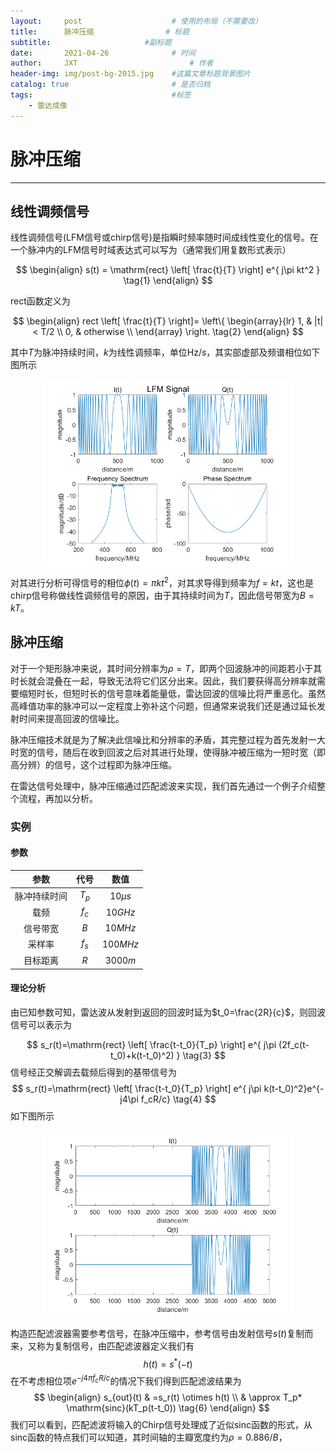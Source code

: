 ```yaml
---
layout:     post   				    # 使用的布局（不需要改）
title:      脉冲压缩 				# 标题 
subtitle:                     #副标题
date:       2021-04-26 				# 时间
author:     JXT 						# 作者
header-img: img/post-bg-2015.jpg 	#这篇文章标题背景图片
catalog: true 						# 是否归档
tags:								#标签
    - 雷达成像
---
```

# 脉冲压缩
***
## 线性调频信号
线性调频信号(LFM信号或chirp信号)是指瞬时频率随时间成线性变化的信号。在一个脉冲内的LFM信号时域表达式可以写为（通常我们用复数形式表示）  

$$  
\begin{align}
s(t) = \mathrm{rect} \left[ \frac{t}{T} \right] e^{ j\pi kt^2 }  
\tag{1}  
\end{align}  
$$  

$\mathrm{rect}$函数定义为  

$$  
\begin{align}
rect \left[ \frac{t}{T} \right]=
\left\{
             \begin{array}{lr}
             1, & |t| < T/2 \\
             0, & otherwise \\
             \end{array}
\right.
\tag{2}
\end{align}  
$$  


其中$T$为脉冲持续时间，$k$为线性调频率，单位$\mathrm{Hz}/s$，其实部虚部及频谱相位如下图所示
<div  align="center">    
<img src="https://raw.githubusercontent.com/gl40517/gl40517.github.io/master/img/post_PC_1.png" width = "400" height = "300" align=center />
</div>  

对其进行分析可得信号的相位$\phi(t)=\pi kt^2$，对其求导得到频率为$f=kt$，这也是chirp信号称做线性调频信号的原因，由于其持续时间为$T$，因此信号带宽为$B=kT$。  
## 脉冲压缩  
对于一个矩形脉冲来说，其时间分辨率为$\rho=T$，即两个回波脉冲的间距若小于其时长就会混叠在一起，导致无法将它们区分出来。因此，我们要获得高分辨率就需要缩短时长，但短时长的信号意味着能量低，雷达回波的信噪比将严重恶化。虽然高峰值功率的脉冲可以一定程度上弥补这个问题，但通常来说我们还是通过延长发射时间来提高回波的信噪比。

脉冲压缩技术就是为了解决此信噪比和分辨率的矛盾，其完整过程为首先发射一大时宽的信号，随后在收到回波之后对其进行处理，使得脉冲被压缩为一短时宽（即高分辨）的信号，这个过程即为脉冲压缩。  

在雷达信号处理中，脉冲压缩通过匹配滤波来实现，我们首先通过一个例子介绍整个流程，再加以分析。
### 实例

#### 参数
参数|代号|数值
:-:|:-:|:-:
脉冲持续时间|$T_p$|$10\mu s$
载频|$f_c$|$10GHz$
信号带宽|$B$|$10MHz$
采样率|$f_s$|$100MHz$
目标距离|$R$|$3000m$
#### 理论分析
由已知参数可知，雷达波从发射到返回的回波时延为$t_0=\frac{2R}{c}$，则回波信号可以表示为  

$$
s_r(t)=\mathrm{rect} \left[ \frac{t-t_0}{T_p} \right] e^{ j\pi (2f_c(t-t_0)+k(t-t_0)^2) }  
\tag{3}
$$
信号经正交解调去载频后得到的基带信号为
$$
s_r(t)=\mathrm{rect} \left[ \frac{t-t_0}{T_p} \right] e^{ j\pi k(t-t_0)^2}e^{-j4\pi f_cR/c}  
\tag{4}
$$
如下图所示
<div  align="center">    
<img src="https://raw.githubusercontent.com/gl40517/gl40517.github.io/master/img/post_PC_2.png" width = "400" height = "300" align=center />
</div>  

构造匹配滤波器需要参考信号，在脉冲压缩中，参考信号由发射信号$s(t)$复制而来，又称为复制信号，由匹配滤波器定义我们有
$$
h(t) = s^{*}(-t)
\tag{5}
$$
在不考虑相位项$e^{-j4\pi f_cR/c}$的情况下我们得到匹配滤波结果为
$$
\begin{align}
s_{out}(t) & =s_r(t) \otimes h(t) \\
           & \approx T_p* \mathrm{sinc}(kT_p(t-t_0))
\tag{6}
\end{align}
$$
我们可以看到，匹配滤波将输入的Chirp信号处理成了近似sinc函数的形式，从sinc函数的特点我们可以知道，其时间轴的主瓣宽度约为$\rho=0.886/B$，